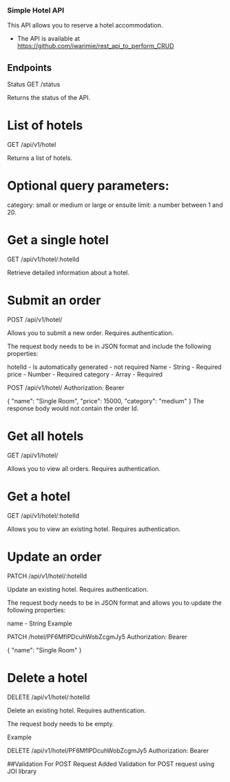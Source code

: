 ### Simple Hotel API
This API allows you to reserve a hotel accommodation.

- The API is available at https://github.com/iwarimie/rest_api_to_perform_CRUD

## Endpoints
Status
GET /status

Returns the status of the API.

# List of hotels
GET /api/v1/hotel

Returns a list of hotels.

# Optional query parameters:

category:  small or medium or large or ensuite
limit: a number between 1 and 20.

# Get a single hotel
GET /api/v1/hotel/:hotelId

Retrieve detailed information about a hotel.

# Submit an order
POST /api/v1/hotel/

Allows you to submit a new order. Requires authentication.

The request body needs to be in JSON format and include the following properties:

hotelId - Is automatically generated - not required
Name - String - Required
price - Number - Required
category - Array - Required

POST /api/v1/hotel/
Authorization: Bearer <YOUR TOKEN>

{
  "name": "Single Room",
  "price": 15000,
  "category": "medium"
}
The response body would not contain the order Id.

# Get all hotels
GET /api/v1/hotel/

Allows you to view all orders. Requires authentication.

# Get a hotel
GET /api/v1/hotel/:hotelId

Allows you to view an existing hotel. Requires authentication.

# Update an order
PATCH /api/v1/hotel/:hotelId

Update an existing hotel. Requires authentication.

The request body needs to be in JSON format and allows you to update the following properties:

name - String
Example

PATCH /hotel/PF6MflPDcuhWobZcgmJy5
Authorization: Bearer <YOUR TOKEN>

{
  "name": "Single Room"
}
# Delete a hotel
DELETE /api/v1/hotel/:hotelId

Delete an existing hotel. Requires authentication.

The request body needs to be empty.

Example

DELETE /api/v1/hotel/PF6MflPDcuhWobZcgmJy5
Authorization: Bearer <YOUR TOKEN>

##Validation For POST Request
Added Validation for POST request using JOI library